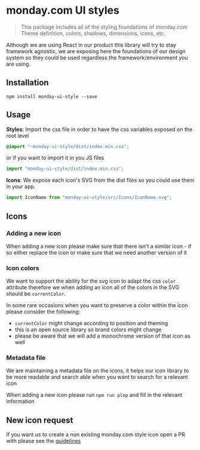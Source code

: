 # monday.com UI styles

> This package includes all of the styling foundations of monday.com
> Theme definition, colors, shadows, dimensions, icons, etc.

Although we are using React in our product this library will try to stay framework agnostic, we are exposing here the foundations of our design system so they could be used regardless the framework/environment you are using.

## Installation

```
npm install monday-ui-style --save
```

## Usage

**Styles**: Import the css file in order to have the css variables exposed on the root level

```scss
@import "~monday-ui-style/dist/index.min.css";
```

or if you want to import it in you JS files

```javascript
import "monday-ui-style/dist/index.min.css";
```

**Icons**: We expose each icon's SVG from the dist files so you could use them in your app.

```javascript
import IconName from "monday-ui-style/src/Icons/IconName.svg";
```

## Icons

### Adding a new icon

When adding a new icon please make sure that there isn't a similar icon - if so either replace the icon or make sure that we need another version of it

### Icon colors

We want to support the ability for the svg icon to adapt the css `color` attribute therefore we when adding an icon
all of the colors in the SVG should be `currentColor`.

In some rare occasions when you want to preserve a color within the icon please consider the following:

- `currentColor` might change according to position and theming
- this is an open source library so brand colors might change
- please be aware that we will add a monochrome version of that icon as well

### Metadata file

We are maintaining a metadata file on the icons, it helps our icon library to be more readable and search able when you want to search for a relevant icon

When adding a new icon please run `npm run plop` and fill in the relevant information

## New icon request

If you want us to create a non existing monday.com style icon open a PR with please see the [guidelines](ICON_REQUEST.md)
